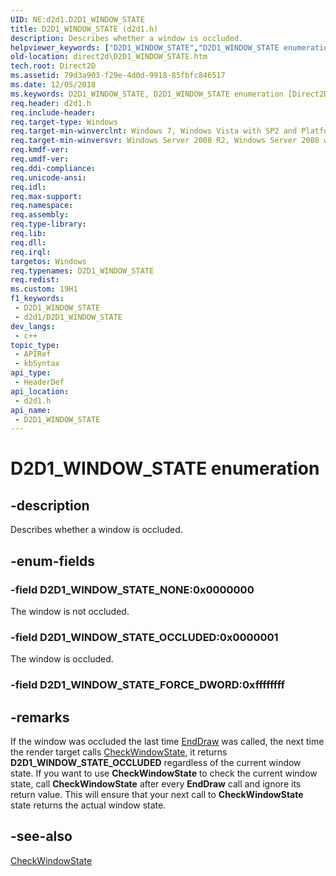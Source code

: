 ```yaml
---
UID: NE:d2d1.D2D1_WINDOW_STATE
title: D2D1_WINDOW_STATE (d2d1.h)
description: Describes whether a window is occluded.
helpviewer_keywords: ["D2D1_WINDOW_STATE","D2D1_WINDOW_STATE enumeration [Direct2D]","D2D1_WINDOW_STATE_NONE","D2D1_WINDOW_STATE_OCCLUDED","d2d1/D2D1_WINDOW_STATE","d2d1/D2D1_WINDOW_STATE_NONE","d2d1/D2D1_WINDOW_STATE_OCCLUDED","direct2d.D2D1_WINDOW_STATE"]
old-location: direct2d\D2D1_WINDOW_STATE.htm
tech.root: Direct2D
ms.assetid: 79d3a903-f29e-4d0d-9918-85fbfc846517
ms.date: 12/05/2018
ms.keywords: D2D1_WINDOW_STATE, D2D1_WINDOW_STATE enumeration [Direct2D], D2D1_WINDOW_STATE_NONE, D2D1_WINDOW_STATE_OCCLUDED, d2d1/D2D1_WINDOW_STATE, d2d1/D2D1_WINDOW_STATE_NONE, d2d1/D2D1_WINDOW_STATE_OCCLUDED, direct2d.D2D1_WINDOW_STATE
req.header: d2d1.h
req.include-header: 
req.target-type: Windows
req.target-min-winverclnt: Windows 7, Windows Vista with SP2 and Platform Update for Windows Vista [desktop apps only]
req.target-min-winversvr: Windows Server 2008 R2, Windows Server 2008 with SP2 and Platform Update for Windows Server 2008 [desktop apps only]
req.kmdf-ver: 
req.umdf-ver: 
req.ddi-compliance: 
req.unicode-ansi: 
req.idl: 
req.max-support: 
req.namespace: 
req.assembly: 
req.type-library: 
req.lib: 
req.dll: 
req.irql: 
targetos: Windows
req.typenames: D2D1_WINDOW_STATE
req.redist: 
ms.custom: 19H1
f1_keywords:
 - D2D1_WINDOW_STATE
 - d2d1/D2D1_WINDOW_STATE
dev_langs:
 - c++
topic_type:
 - APIRef
 - kbSyntax
api_type:
 - HeaderDef
api_location:
 - d2d1.h
api_name:
 - D2D1_WINDOW_STATE
---
```


# D2D1_WINDOW_STATE enumeration


## -description

Describes whether a window is occluded.

## -enum-fields

### -field D2D1_WINDOW_STATE_NONE:0x0000000

The window is not occluded.

### -field D2D1_WINDOW_STATE_OCCLUDED:0x0000001

The window is occluded.

### -field D2D1_WINDOW_STATE_FORCE_DWORD:0xffffffff

## -remarks

If the window was occluded the last time  <a href="/windows/win32/api/d2d1/nf-d2d1-id2d1rendertarget-enddraw">EndDraw</a> was called, the next time the render target calls <a href="/windows/win32/api/d2d1/nf-d2d1-id2d1hwndrendertarget-checkwindowstate">CheckWindowState</a>, it  returns <b>D2D1_WINDOW_STATE_OCCLUDED</b> regardless of the current window state. If you want to use <b>CheckWindowState</b> to check the current window state, call <b>CheckWindowState</b> after every <b>EndDraw</b> call and ignore its return value. This will ensure that your next call to <b>CheckWindowState</b> state  returns the actual window state.

## -see-also

<a href="/windows/win32/api/d2d1/nf-d2d1-id2d1hwndrendertarget-checkwindowstate">CheckWindowState</a>

